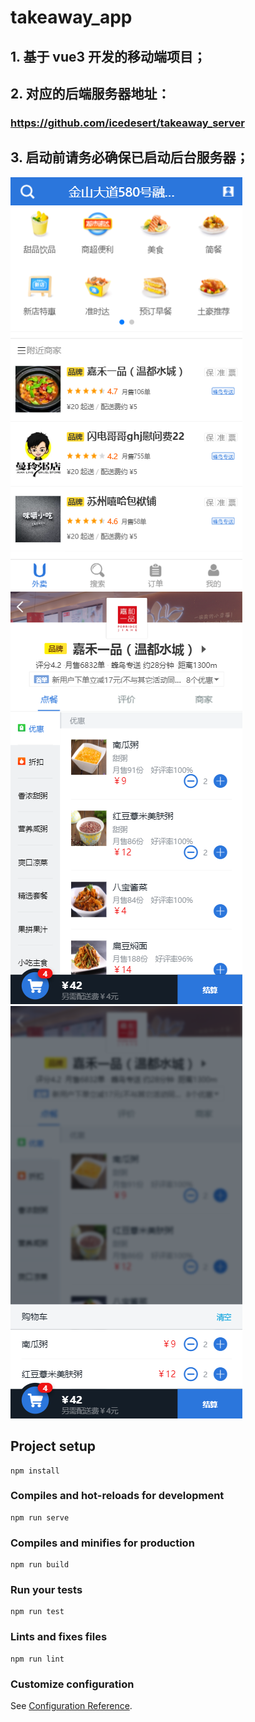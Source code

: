 # takeaway_app
## 1. 基于 vue3 开发的移动端项目；
## 2. 对应的后端服务器地址：
###   https://github.com/icedesert/takeaway_server
## 3. 启动前请务必确保已启动后台服务器；
![image_text](./src/assets/images/demoInro/home.png)
![image_text](./src/assets/images/demoInro/shopGoods.png)
![image_text](./src/assets/images/demoInro/shopCart.png)
## Project setup
```
npm install
```

### Compiles and hot-reloads for development
```
npm run serve
```

### Compiles and minifies for production
```
npm run build
```

### Run your tests
```
npm run test
```

### Lints and fixes files
```
npm run lint
```
### Customize configuration
See [Configuration Reference](https://cli.vuejs.org/config/).
